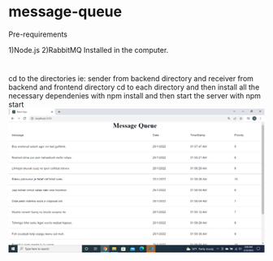 # message-queue

Pre-requirements

1)Node.js
2)RabbitMQ
Installed in the computer.

#

cd to the directories ie: sender from backend directory and receiver from backend and frontend directory
cd to each directory and then install all the necessary dependenies with npm install and then start the server with npm start
![screenshot](./Screenshot.png)
